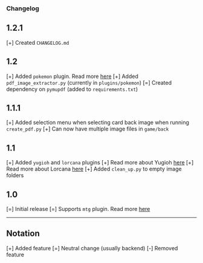 
### Changelog

## 1.2.1
[+] Created `CHANGELOG.md`

## 1.2
[+] Added `pokemon` plugin. Read more [here](plugins/pokemon/README.md)
[+] Added `pdf_image_extractor.py` (currently in `plugins/pokemon`)
[=] Created dependency on `pymupdf` (added to `requirements.txt`)

## 1.1.1
[+] Added selection menu when selecting card back image when running `create_pdf.py`
    [+] Can now have multiple image files in `game/back`

## 1.1
[+] Added `yugioh` and `lorcana` plugins
    [+] Read more about Yugioh [here](plugins/yugioh/README.md)
    [+] Read more about Lorcana [here](plugins/lorcana/README.md)
[+] Added `clean_up.py` to empty image folders

## 1.0
[=] Initial release
    [=] Supports `mtg` plugin. Read more [here](plugins/mtg/README.md)

---

## Notation

[+] Added feature
[=] Neutral change (usually backend)
[-] Removed feature